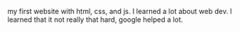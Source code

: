 my first website with html, css, and js. I learned a lot about web dev. I learned that it not really that hard, google helped a lot.
